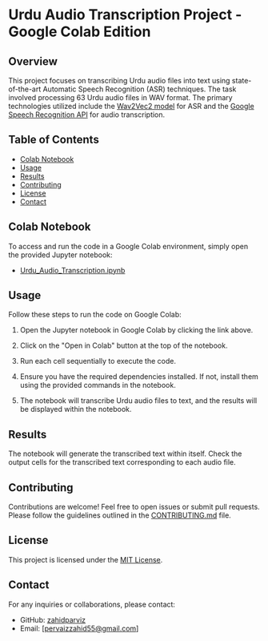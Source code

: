 # Urdu Audio Transcription Project - Google Colab Edition


## Overview

This project focuses on transcribing Urdu audio files into text using state-of-the-art Automatic Speech Recognition (ASR) techniques. The task involved processing 63 Urdu audio files in WAV format. The primary technologies utilized include the [Wav2Vec2 model](https://huggingface.co/Zaafir/urdu-asr) for ASR and the [Google Speech Recognition API](https://pypi.org/project/SpeechRecognition/) for audio transcription.

## Table of Contents

- [Colab Notebook](#colab-notebook)
- [Usage](#usage)
- [Results](#results)
- [Contributing](#contributing)
- [License](#license)
- [Contact](#contact)

## Colab Notebook

To access and run the code in a Google Colab environment, simply open the provided Jupyter notebook:

- [Urdu_Audio_Transcription.ipynb](Urdu_Audio_Transcription.ipynb)

## Usage

Follow these steps to run the code on Google Colab:

1. Open the Jupyter notebook in Google Colab by clicking the link above.

2. Click on the "Open in Colab" button at the top of the notebook.

3. Run each cell sequentially to execute the code.

4. Ensure you have the required dependencies installed. If not, install them using the provided commands in the notebook.

5. The notebook will transcribe Urdu audio files to text, and the results will be displayed within the notebook.

## Results

The notebook will generate the transcribed text within itself. Check the output cells for the transcribed text corresponding to each audio file.

## Contributing

Contributions are welcome! Feel free to open issues or submit pull requests. Please follow the guidelines outlined in the [CONTRIBUTING.md](CONTRIBUTING.md) file.

## License

This project is licensed under the [MIT License](LICENSE).

## Contact

For any inquiries or collaborations, please contact:

- GitHub: [zahidparviz](https://github.com/zahidparviz)
- Email: [pervaizzahid55@gmail.com]
